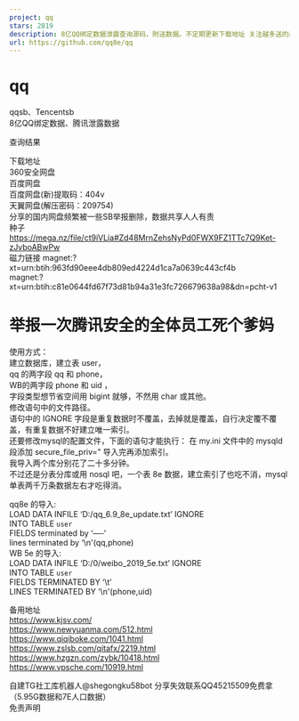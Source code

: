 ```yaml
---
project: qq
stars: 2819
description: 8亿QQ绑定数据泄露查询源码，附送数据。不定期更新下载地址 关注越多送的越多
url: https://github.com/qq8e/qq
---
```


qq
==

qqsb、Tencentsb  
8亿QQ绑定数据、腾讯泄露数据  

查询结果  

下载地址  
360安全网盘  
百度网盘  
百度网盘(新)提取码：404v  
天翼网盘(解压密码：209754)  
分享的国内网盘频繁被一些SB举报删除，数据共享人人有责  
种子 https://mega.nz/file/ct9iVLia#Zd48MrnZehsNyPd0FWX9FZ1TTc7Q9Ket-zJvboABwPw  
磁力链接 magnet:?xt=urn:btih:963fd90eee4db809ed4224d1ca7a0639c443cf4b  
magnet:?xt=urn:btih:c81e0644fd67f73d81b94a31e3fc726679638a98&dn=pcht-v1

举报一次腾讯安全的全体员工死个爹妈
=================

使用方式：  
建立数据库，建立表 user，  
qq 的两字段 qq 和 phone，  
WB的两字段 phone 和 uid ，  
字段类型想节省空间用 bigint 就够，不然用 char 或其他。  
修改语句中的文件路径。  
语句中的 IGNORE 字段是重复数据时不覆盖，去掉就是覆盖，自行决定覆不覆盖，有重复数据不好建立唯一索引。  
还要修改mysql的配置文件，下面的语句才能执行： 在 my.ini 文件中的 mysqld 段添加 secure\_file\_priv=” 导入完再添加索引。  
我导入两个库分别花了二十多分钟。  
不过还是分表分库或用 nosql 吧，一个表 8e 数据，建立索引了也吃不消，mysql 单表两千万条数据左右才吃得消。

qq8e 的导入:  
LOAD DATA INFILE ‘D:/qq\_6.9\_8e\_update.txt’ IGNORE  
INTO TABLE `user`  
FIELDS terminated by ‘—-‘  
lines terminated by ‘\\n'(qq,phone)  
WB 5e 的导入:  
LOAD DATA INFILE ‘D:/0/weibo\_2019\_5e.txt’ IGNORE  
INTO TABLE `user`  
FIELDS TERMINATED BY ‘\\t’  
LINES TERMINATED BY ‘\\n'(phone,uid)

备用地址  
https://www.kjsv.com/  
https://www.newyuanma.com/512.html  
https://www.qiqiboke.com/1041.html  
https://www.zslsb.com/qitafx/2219.html  
https://www.hzgzn.com/zybk/10418.html  
https://www.vpsche.com/10919.html

自建TG社工库机器人@shegongku58bot 分享失效联系QQ45215509免费拿（5.95G数据和7E人口数据）  
免责声明
